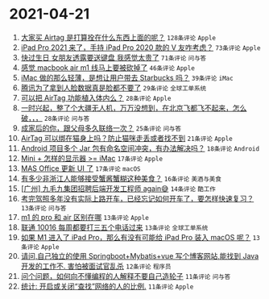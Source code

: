 # 2021-04-21

1. [大家买 Airtag 是打算拴在什么东西上面的呢？](https://www.v2ex.com/t/772070) `128条评论` `Apple`
1. [iPad Pro 2021 来了，手持 iPad Pro 2020 款的 V 友咋考虑？](https://www.v2ex.com/t/772090) `73条评论` `Apple`
1. [快过生日 女朋友透露要送键盘 我感觉太贵了](https://www.v2ex.com/t/772120) `71条评论` `问与答`
1. [感觉 macbook air m1 线马上要被砍掉了](https://www.v2ex.com/t/772057) `46条评论` `Apple`
1. [iMac 做的那么轻薄，是想让用户带去 Starbucks 吗？](https://www.v2ex.com/t/772065) `39条评论` `iMac`
1. [腾讯为了拿到人脸数据真是脸都不要了](https://www.v2ex.com/t/772171) `29条评论` `全球工单系统`
1. [可以把 AirTag 功能植入体内么？](https://www.v2ex.com/t/772127) `28条评论` `Apple`
1. [一时兴起，整了个大疆无人机，万万没想到，在北京飞都飞不起来，怎么破，，，](https://www.v2ex.com/t/772089) `28条评论` `问与答`
1. [成家后的你，跟父母多久联络一次？](https://www.v2ex.com/t/772080) `25条评论` `问与答`
1. [AirTag 可以绑在猫身上吗？防止猫咪走丢或者找不到](https://www.v2ex.com/t/772152) `21条评论` `Apple`
1. [Android 项目多个 Jar 包有命名空间冲突，有办法解决吗？](https://www.v2ex.com/t/772085) `18条评论` `Android`
1. [Mini + 怎样的显示器 >= iMac](https://www.v2ex.com/t/772176) `17条评论` `Apple`
1. [MAS Office 更新 UI 了](https://www.v2ex.com/t/772072) `17条评论` `macOS`
1. [有多少非浙江人能够接受蟹酱蟹糊这种美食？](https://www.v2ex.com/t/772174) `16条评论` `美酒与美食`
1. [[广州] 九毛九集团招聘后端开发工程师 again😅](https://www.v2ex.com/t/772189) `14条评论` `酷工作`
1. [考完驾照多年没有实际上路开车，已经忘记如何开车了，要怎样快速复习？](https://www.v2ex.com/t/772187) `13条评论` `问与答`
1. [m1 的 pro 和 air 区别在哪](https://www.v2ex.com/t/772153) `13条评论` `Apple`
1. [联通 10016 每周都要打三五个电话过来](https://www.v2ex.com/t/772148) `13条评论` `全球工单系统`
1. [如果 M1 进入了 iPad Pro，那么有没有可能给 iPad Pro 装入 macOS 呢？](https://www.v2ex.com/t/772140) `13条评论` `Apple`
1. [请问,自己独立的使用 Springboot+Mybatis+vue 写个博客网站,能找到 Java 开发的工作不. 害怕被面试官乱杀](https://www.v2ex.com/t/772084) `12条评论` `程序员`
1. [问个问题，如何向不懂编程的人解释不要自己造轮子](https://www.v2ex.com/t/772199) `11条评论` `问与答`
1. [统计: 开启或关闭“查找”网络的人的比例.](https://www.v2ex.com/t/772161) `11条评论` `Apple`
